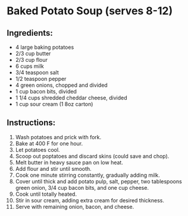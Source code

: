 # Baked Potato Soup (serves 8-12)

## Ingredients:

* 4 large baking potatoes
* 2/3 cup butter
* 2/3 cup flour
* 6 cups milk
* 3/4 teaspoon salt
* 1/2 teaspoon pepper
* 4 green onions, chopped and divided
* 1 cup bacon bits, divided
* 1 1/4 cups shredded cheddar cheese, divided
* 1 cup sour cream (1 8oz carton)

## Instructions:

1. Wash potatoes and prick with fork.
2. Bake at 400 F for one hour.
3. Let potatoes cool.
4. Scoop out poptatoes and discard skins (could save and chop).
5. Melt butter in heavy sauce pan on low heat.
6. Add flour and stir until smooth.
7. Cook one minute stirring constantly, gradually adding milk.
8. Cover until thick and add potato pulp, salt, pepper, two tablespoons green onion, 3/4 cup bacon bits, and one cup cheese.
9. Cook until totally heated.
10. Stir in sour cream, adding extra cream for desired thickness.
11. Serve with remaining onion, bacon, and cheese.